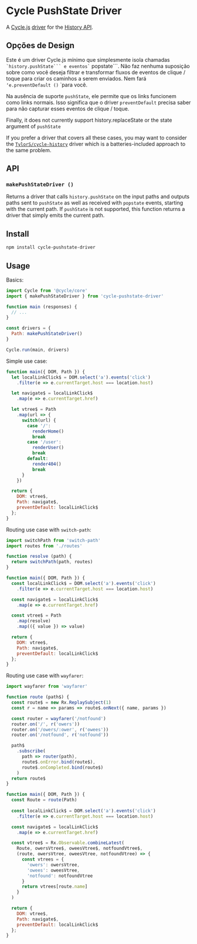 
# Cycle PushState Driver

A [Cycle.js](http://cycle.js.org) [driver](http://cycle.js.org/drivers.html) for the [History API](https://developer.mozilla.org/en-US/docs/Web/API/History_API).

## Opções de Design

Este é um driver Cycle.js mínimo que simplesmente isola chamadas `` `history.pushState``` e eventos` `` popstate```. Não faz nenhuma suposição sobre como você deseja filtrar e transformar fluxos de eventos de clique / toque para criar os caminhos a serem enviados. Nem fará `` ʻe.preventDefault () `` `para você.

Na ausência de suporte ``pushState``, ele permite que os links funcionem como links normais. Isso significa que o driver ``preventDefault`` precisa saber para não capturar esses eventos de clique / toque.

Finally, it does not currently support history.replaceState or the state argument of ```pushState```

If you prefer a driver that covers all these cases, you may want to consider the [```TylorS/cycle-history```](https://github.com/TylorS/cycle-history) driver which is a batteries-included approach to the same problem.

## API

### ```makePushStateDriver ()```

Returns a driver that calls ```history.pushState``` on the input paths and outputs paths sent to ```pushState``` as well as received with ```popstate``` events, starting with the current path. If ```pushState``` is not supported, this function returns a driver that simply emits the current path.

## Install

```sh
npm install cycle-pushstate-driver
```

## Usage

Basics:

```js
import Cycle from '@cycle/core'
import { makePushStateDriver } from 'cycle-pushstate-driver'

function main (responses) {
  // ...
}

const drivers = {
  Path: makePushStateDriver()
}

Cycle.run(main, drivers)
```

Simple use case:

```js
function main({ DOM, Path }) {
  let localLinkClick$ = DOM.select('a').events('click')
    .filter(e => e.currentTarget.host === location.host)

  let navigate$ = localLinkClick$
    .map(e => e.currentTarget.href)

  let vtree$ = Path
    .map(url => {
      switch(url) {
        case '/':
          renderHome()
          break
        case '/user':
          renderUser()
          break
        default:
          render404()
          break
      }
    })

  return {
    DOM: vtree$,
    Path: navigate$,
    preventDefault: localLinkClick$
  };
}
```

Routing use case with ```switch-path```:

```js
import switchPath from 'switch-path'
import routes from './routes'

function resolve (path) {
  return switchPath(path, routes)
}

function main({ DOM, Path }) {
  const localLinkClick$ = DOM.select('a').events('click')
    .filter(e => e.currentTarget.host === location.host)

  const navigate$ = localLinkClick$
    .map(e => e.currentTarget.href)

  const vtree$ = Path
    .map(resolve)
    .map(({ value }) => value)

  return {
    DOM: vtree$,
    Path: navigate$,
    preventDefault: localLinkClick$
  };
}
```

Routing use case with ```wayfarer```:
```js
import wayfarer from 'wayfarer'

function route (path$) {
  const route$ = new Rx.ReplaySubject(1)
  const r = name => params => route$.onNext({ name, params })

  const router = wayfarer('/notfound')
  router.on('/', r('owers'))
  router.on('/owers/:ower', r('owees'))
  router.on('/notfound', r('notfound'))

  path$
    .subscribe(
      path => router(path),
      route$.onError.bind(route$),
      route$.onCompleted.bind(route$)
    )
  return route$
}

function main({ DOM, Path }) {
  const Route = route(Path)
  
  const localLinkClick$ = DOM.select('a').events('click')
    .filter(e => e.currentTarget.host === location.host)

  const navigate$ = localLinkClick$
    .map(e => e.currentTarget.href)

  const vtree$ = Rx.Observable.combineLatest(
    Route, owersVtree$, oweesVtree$, notfoundVtree$,
    (route, owersVtree, oweesVtree, notfoundVtree) => {
      const vtrees = {
        'owers': owersVtree,
        'owees': oweesVtree,
        'notfound': notfoundVtree
      }
      return vtrees[route.name]
    }
  )

  return {
    DOM: vtree$,
    Path: navigate$,
    preventDefault: localLinkClick$
  };
}
```
